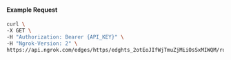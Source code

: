 <!-- Code generated for API Clients. DO NOT EDIT. -->

#### Example Request

```bash
curl \
-X GET \
-H "Authorization: Bearer {API_KEY}" \
-H "Ngrok-Version: 2" \
https://api.ngrok.com/edges/https/edghts_2otEoJIfWjTmuZjMiiOsSxMIWQM/routes/edghtsrt_2otEoFWQ1hMl7QPoWGvnQmlIRK7/traffic_policy
```
